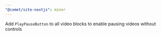 ```yaml
---
"@comet/site-nextjs": minor
---
```


Add `PlayPauseButton` to all video blocks to enable pausing videos without controls
